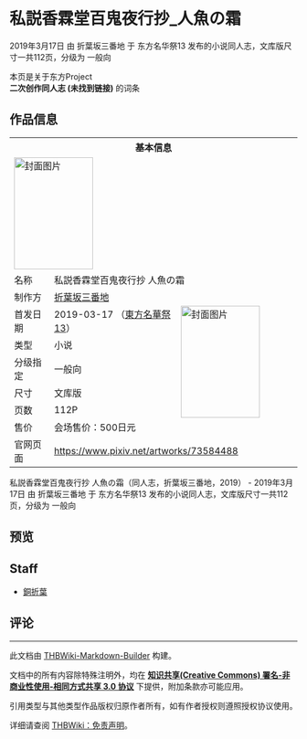 # 私説香霖堂百鬼夜行抄_人魚の霜

<!-- source html: G:\repos\THBWiki-Markdown-Builder\THBWikiMarkdown\Temp\main\4\47\ns0%3A%E7%A7%81%E8%AA%AC%E9%A6%99%E9%9C%96%E5%A0%82%E7%99%BE%E9%AC%BC%E5%A4%9C%E8%A1%8C%E6%8A%84_%E4%BA%BA%E9%AD%9A%E3%81%AE%E9%9C%9C.html -->

2019年3月17日 由 折葉坂三番地 于 东方名华祭13 发布的小说同人志，文库版尺寸一共112页，分级为 一般向

本页是关于东方Project  
 **二次创作同人志 (未找到链接)** 的词条
## 作品信息

<table><tbody><tr><th colspan="3">基本信息</th></tr><tr><td class="cover-artwork-mobile" colspan="2"><a href="./文件-私説香霖堂百鬼夜行抄_人魚の霜封面.png.md" class="image" title="封面图片"><img alt="封面图片" src="https://upload.thwiki.cc/thumb/7/7b/%E7%A7%81%E8%AA%AC%E9%A6%99%E9%9C%96%E5%A0%82%E7%99%BE%E9%AC%BC%E5%A4%9C%E8%A1%8C%E6%8A%84_%E4%BA%BA%E9%AD%9A%E3%81%AE%E9%9C%9C%E5%B0%81%E9%9D%A2.png/138px-%E7%A7%81%E8%AA%AC%E9%A6%99%E9%9C%96%E5%A0%82%E7%99%BE%E9%AC%BC%E5%A4%9C%E8%A1%8C%E6%8A%84_%E4%BA%BA%E9%AD%9A%E3%81%AE%E9%9C%9C%E5%B0%81%E9%9D%A2.png" decoding="async" loading="lazy" width="138" height="196" srcset="https://upload.thwiki.cc/thumb/7/7b/%E7%A7%81%E8%AA%AC%E9%A6%99%E9%9C%96%E5%A0%82%E7%99%BE%E9%AC%BC%E5%A4%9C%E8%A1%8C%E6%8A%84_%E4%BA%BA%E9%AD%9A%E3%81%AE%E9%9C%9C%E5%B0%81%E9%9D%A2.png/208px-%E7%A7%81%E8%AA%AC%E9%A6%99%E9%9C%96%E5%A0%82%E7%99%BE%E9%AC%BC%E5%A4%9C%E8%A1%8C%E6%8A%84_%E4%BA%BA%E9%AD%9A%E3%81%AE%E9%9C%9C%E5%B0%81%E9%9D%A2.png 1.5x, https://upload.thwiki.cc/thumb/7/7b/%E7%A7%81%E8%AA%AC%E9%A6%99%E9%9C%96%E5%A0%82%E7%99%BE%E9%AC%BC%E5%A4%9C%E8%A1%8C%E6%8A%84_%E4%BA%BA%E9%AD%9A%E3%81%AE%E9%9C%9C%E5%B0%81%E9%9D%A2.png/277px-%E7%A7%81%E8%AA%AC%E9%A6%99%E9%9C%96%E5%A0%82%E7%99%BE%E9%AC%BC%E5%A4%9C%E8%A1%8C%E6%8A%84_%E4%BA%BA%E9%AD%9A%E3%81%AE%E9%9C%9C%E5%B0%81%E9%9D%A2.png 2x" data-file-width="580" data-file-height="820"></a></td>
</tr><tr><td class="label">名称</td><td colspan="2"> 私説香霖堂百鬼夜行抄 人魚の霜 </td></tr><tr><td class="label">制作方</td><td><a href="./折葉坂三番地.md" title="折葉坂三番地">折葉坂三番地</a></td><td class="cover-artwork" rowspan="7" style="min-width:196px;"><a href="./文件-私説香霖堂百鬼夜行抄_人魚の霜封面.png.md" class="image" title="封面图片"><img alt="封面图片" src="https://upload.thwiki.cc/thumb/7/7b/%E7%A7%81%E8%AA%AC%E9%A6%99%E9%9C%96%E5%A0%82%E7%99%BE%E9%AC%BC%E5%A4%9C%E8%A1%8C%E6%8A%84_%E4%BA%BA%E9%AD%9A%E3%81%AE%E9%9C%9C%E5%B0%81%E9%9D%A2.png/138px-%E7%A7%81%E8%AA%AC%E9%A6%99%E9%9C%96%E5%A0%82%E7%99%BE%E9%AC%BC%E5%A4%9C%E8%A1%8C%E6%8A%84_%E4%BA%BA%E9%AD%9A%E3%81%AE%E9%9C%9C%E5%B0%81%E9%9D%A2.png" decoding="async" loading="lazy" width="138" height="196" srcset="https://upload.thwiki.cc/thumb/7/7b/%E7%A7%81%E8%AA%AC%E9%A6%99%E9%9C%96%E5%A0%82%E7%99%BE%E9%AC%BC%E5%A4%9C%E8%A1%8C%E6%8A%84_%E4%BA%BA%E9%AD%9A%E3%81%AE%E9%9C%9C%E5%B0%81%E9%9D%A2.png/208px-%E7%A7%81%E8%AA%AC%E9%A6%99%E9%9C%96%E5%A0%82%E7%99%BE%E9%AC%BC%E5%A4%9C%E8%A1%8C%E6%8A%84_%E4%BA%BA%E9%AD%9A%E3%81%AE%E9%9C%9C%E5%B0%81%E9%9D%A2.png 1.5x, https://upload.thwiki.cc/thumb/7/7b/%E7%A7%81%E8%AA%AC%E9%A6%99%E9%9C%96%E5%A0%82%E7%99%BE%E9%AC%BC%E5%A4%9C%E8%A1%8C%E6%8A%84_%E4%BA%BA%E9%AD%9A%E3%81%AE%E9%9C%9C%E5%B0%81%E9%9D%A2.png/277px-%E7%A7%81%E8%AA%AC%E9%A6%99%E9%9C%96%E5%A0%82%E7%99%BE%E9%AC%BC%E5%A4%9C%E8%A1%8C%E6%8A%84_%E4%BA%BA%E9%AD%9A%E3%81%AE%E9%9C%9C%E5%B0%81%E9%9D%A2.png 2x" data-file-width="580" data-file-height="820"></a></td>
</tr><tr><td class="label">首发日期</td><td>2019-03-17&#160;（<a href="/展会作品列表?e=%E4%B8%9C%E6%96%B9%E5%90%8D%E5%8D%8E%E7%A5%AD%2313">東方名華祭13</a>）</td></tr><tr><td class="label">类型</td><td>小说</td></tr><tr><td class="label">分级指定</td><td>一般向</td></tr><tr><td class="label">尺寸</td><td>文库版</td></tr><tr><td class="label">页数</td><td>112P</td></tr><tr><td class="label">售价</td><td>会场售价：500日元</td></tr>
<tr><td class="label">官网页面</td><td colspan="2"><a rel="nofollow" class="external free" href="https://www.pixiv.net/artworks/73584488">https://www.pixiv.net/artworks/73584488</a></td></tr></tbody></table>

私説香霖堂百鬼夜行抄 人魚の霜（同人志，折葉坂三番地，2019） - 2019年3月17日 由 折葉坂三番地 于 东方名华祭13 发布的小说同人志，文库版尺寸一共112页，分级为 一般向
## 预览
## Staff
- [銅折葉](./銅折葉.md)

## 评论




---

此文档由 [THBWiki-Markdown-Builder](https://github.com/Delsin-Yu/THBWiki-Markdown-Builder) 构建。

文档中的所有内容除特殊注明外，均在 [**知识共享(Creative Commons) 署名-非商业性使用-相同方式共享 3.0 协议**](https://creativecommons.org/licenses/by-sa/3.0/deed.zh-hans) 下提供，附加条款亦可能应用。

引用类型与其他类型作品版权归原作者所有，如有作者授权则遵照授权协议使用。

详细请查阅 [THBWiki：免责声明](https://thbwiki.cc/THBWiki:%E5%85%8D%E8%B4%A3%E5%A3%B0%E6%98%8E)。

